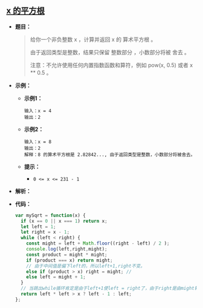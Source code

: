 ## **[x 的平方根 ](https://leetcode.cn/problems/sqrtx/)**

* **题目：**

  >给你一个非负整数 x ，计算并返回 x 的 算术平方根 。
  >
  >由于返回类型是整数，结果只保留 整数部分 ，小数部分将被 舍去 。
  >
  >注意：不允许使用任何内置指数函数和算符，例如 pow(x, 0.5) 或者 x ** 0.5 。
  >

* **示例：**

  * **示例1：**

    ```
    输入：x = 4
    输出：2
    ```

  * **示例2：**

    ```
    输入：x = 8
    输出：2
    解释：8 的算术平方根是 2.82842..., 由于返回类型是整数，小数部分将被舍去。
    ```

  * **提示：**

    * `0 <= x <= 231 - 1`

* **解析：**

  >

* **代码：**

  ```js
  var mySqrt = function(x) {
    if (x == 0 || x === 1) return x;
    let left = 1;
    let right = x - 1;
    while (left < right) {
      const might = left + Math.floor((right - left) / 2 );
      console.log(left,right,might);
      const product = might * might;
      if (product === x) return might;
      // 由于中间值是偏下left的，所以left+1,right不变。
      else if (product > x) right = might; // 
      else left = might + 1;
    }
    // 当跳出while循环肯定是由于left+1使left = right了，由于right是由might转来的，所以left平方肯定是大于x,所以需要减1。
    return left * left > x ? left - 1 : left;
  };
  ```
